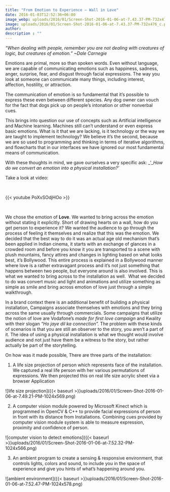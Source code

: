 ```yaml
---
title: "From Emotion to Experience – Wall in Love"
date: 2016-01-03T12:52:36+06:00
image_webp: uploads/2016/01/Screen-Shot-2016-01-06-at-7.43.37-PM-732x476_c.png
image: uploads/2016/01/Screen-Shot-2016-01-06-at-7.43.37-PM-732x476_c.png
author: 
description : ""
---
```




_“When dealing with people, remember you are not dealing with creatures of logic, but creatures of emotion.” ~Dale Carnegie_

Emotions are primal, more so than spoken words. Even without language, we are capable of communicating emotions such as happiness, sadness, anger, surprise, fear, and disgust through facial expressions. The way you look at someone can communicate many things, including interest, affection, hostility, or attraction.

The communication of emotion is so fundamental that it’s possible to express these even between different species. Any dog owner can vouch for the fact that dogs pick up on people’s intonation or other nonverbal cues.

This brings into question our use of concepts such as Artificial intelligence and Machine learning. Machines still can’t understand or even express basic emotions. What is it that we are lacking, is it technology or the way we are taught to implement technology? We believe it’s the second, because we are so used to programming and thinking in terms of iterative algorithms, and flowcharts that in our interfaces we have ignored our most fundamental means of communication.

With these thoughts in mind, we gave ourselves a very specific ask: _‘__How do we convert an emotion into a physical installation?’_

Take a look at video: 

&nbsp;
&nbsp;

{{< youtube PoXvSOdjHOo >}}

&nbsp;
&nbsp;



We chose the emotion of **Love**. We wanted to bring across the emotion without stating it explicitly. Short of drawing hearts on a wall, how do you get person to experience it? We wanted the audience to go through the process of feeling it themselves and realize that this was the emotion. We decided that the best way to do it was an actual age old mechanism that’s been applied in Indian cinema, it starts with an exchange of glances in a crowded room and before you know it you are transported to a scene with plush mountains, fancy attires and changes in lighting based on what looks best, it’s Bollywood. This entire process is explained in a Bollywood manner where love is a rather extravagant process and it’s not just something that happens between two people, but everyone around is also involved. This is what we wanted to bring across to the installation as well.  What we decided to do was convert music and light and animations and utilize something as simple as smile and bring across emotion of love just through a simple walkthrough.

In a brand context there is an additional benefit of building a physical installation, Campaigns associate themselves with emotions and they bring across the same usually through commercials. Some campaigns that utilize the notion of love are Vodafone’s _made for first love campaign_ and Kwality with their slogan _“Ho jaye dil ka connection”._ The problem with these kinds of scenarios is that you are still an observer to the story, you aren’t a part of it. The idea of using a physical installation is what we thought would involve audience and not just have them be a witness to the story, but rather actually be part of the storytelling.

On how was it made possible, There are three parts of the installation:

1) A life size projection of person which represents face of the installation. We captured a real life person with her various permutations of expressions. We then projected this on real life size acrylic sheet via a browser Application

![life size projection]({{< baseurl >}}uploads/2016/01/Screen-Shot-2016-01-06-at-7.49.21-PM-1024x569.png)

2) A computer vision module powered by Microsoft Kinect which is programmed in OpenCV & C++ to provide facial expressions of person in front with its distance from Installations. Combining cues provided by computer vision module system is able to measure expression, proximity and confidence of person.

![computer vision to detect emotions]({{< baseurl >}}uploads/2016/01/Screen-Shot-2016-01-06-at-7.52.32-PM-1024x566.png)

3) An ambient program to create a sensing & responsive environment, that controls lights, colors and sound, to include you in the space of experience and give you hints of what’s happening around you.

![ambient environment]({{< baseurl >}}uploads/2016/01/Screen-Shot-2016-01-06-at-7.52.47-PM-1024x578.png)


